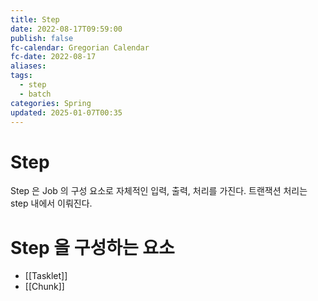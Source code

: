 ```yaml
---
title: Step
date: 2022-08-17T09:59:00
publish: false
fc-calendar: Gregorian Calendar
fc-date: 2022-08-17
aliases: 
tags:
  - step
  - batch
categories: Spring
updated: 2025-01-07T00:35
---
```


# Step

Step 은 Job 의 구성 요소로 자체적인 입력, 출력, 처리를 가진다. 트랜잭션 처리는 step 내에서 이뤄진다.

# Step 을 구성하는 요소

- [[Tasklet]]
- [[Chunk]]